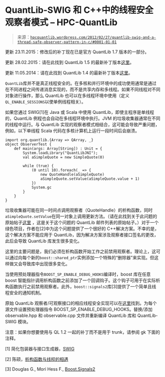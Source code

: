 <!--yml

类别：未分类

日期：2024-05-17 23:29:47

-->

# QuantLib-SWIG 和 C++中的线程安全观察者模式 – HPC-QuantLib

> 来源：[`hpcquantlib.wordpress.com/2012/02/27/quantlib-swig-and-a-thread-safe-observer-pattern-in-c/#0001-01-01`](https://hpcquantlib.wordpress.com/2012/02/27/quantlib-swig-and-a-thread-safe-observer-pattern-in-c/#0001-01-01)

更新 23.11.2015：修改后的补丁现在已是官方 QuantLib 1.7 版本的一部分。

更新 28.02.2015：请在此找到 QuantLib 1.5 的最新补丁版本[这里](http://hpc-quantlib.de/src/observer15.zip)。

更新 11.05.2014：请在此找到 QuantLib 1.4 的最新补丁版本[这里](http://hpc-quantlib.de/src/observer.zip)。

`QuantLib`库并不是真正线程安全的。在多核和并行环境中的成功使用通常是通过在不同进程之间传递消息实现的，而不是共享内存和多线程。如果不同线程对不同对象进行操作，那么 QuantLib 也可以在多线程环境中使用（定义`QL_ENABLE_SESSIONS`以使单例线程相关）。

如果您通过 SWIG[1]在 Java 或 Scala 中使用 QuantLib，即使主程序是单线程的，QuantLib 例程也会自动在多线程环境中执行。JVM 的垃圾收集器通常在不同的线程中运行。与 QuantLib 实现的观察者模式相结合，这可能会导致严重问题，例如，以下单线程 Scala 代码在多核计算机上运行一段时间后会崩溃。

```
import org.quantlib.{Array => QArray, _}
object ObserverTest {
    def main(args: Array[String]) : Unit = {
        System.loadLibrary("QuantLibJNI");
        val aSimpleQuote = new SimpleQuote(0)

        while (true) {
            (0 until 10).foreach(_ => {
                new QuoteHandle(aSimpleQuote)
                aSimpleQuote.setValue(aSimpleQuote.value + 1)
            })
            System.gc
        }
    }
}
```

垃圾收集器可能在同一时间点调用观察者（QuoteHandle）的析构函数，同时`aSimpleQuote.setValue`在同一对象上调用更新方法。（请在此找到关于此问题的原始帖子[这里](http://old.nabble.com/Issues-with-C--Swig-Bindings,-NUnit-and-Settings.instance%28%29.setEvaluationDate%28%29-td30549787.html) ，这是关于这个问题的 QuantLib 邮件列表的原始帖子。）对于一个绿色项目，作者在[2]中为这个问题提供了一个很好的 C++解决方案。不幸的是，这个解决方案不能应用于 QuantLib，因为解决方案涉及观察者接口签名的更改，此后会导致 QuantLib 库发生很多变化。

这里的主要问题是，我们必须在析构函数开始工作之前禁用观察者。理论上，这可以通过向每个新的`boost::shared_ptr`实例添加一个特殊的“删除器”来实现。但这样做又会导致库中出现很多变化。

当使用预处理器指令`BOOST_SP_ENABLE_DEBUG_HOOKS`编译时，boost 库在任意 boost 智能指针调用析构函数之前添加了一个回调钩子。这个钩子可用于在实际析构函数执行之前禁用观察者。此外，`boost::signals2`库[3]提供了一个简单且线程安全的通知机制。

原始 QuantLib 观察者/可观察接口的相应线程安全实现可以在[这里](http://hpc-quantlib.de/src/observable.zip)找到。为每个源文件设置预处理器指令 BOOST_SP_ENABLE_DEBUG_HOOKS。替换/添加 observable.hpp 和 observable.cpp 文件并重新编译 QuantLib 库和 QuantLib-SWIG 模块。

注意：如果你想要使用与 QL 1.2 一起的补丁而不是用于 trunk，请参阅 gk 下面的注释。

[1] 简化包装器与接口生成器，[SWIG](http://swig.sourceforge.net/)

[2] 陈硕，[析构函数与线程的相遇](http://www.slideshare.net/chenshuo/where-destructors-meet-threads)

[3] Douglas G., Mori Hess F., [Boost.Signals2](http://www.boost.org/doc/libs/1_48_0/doc/html/signals2.html)

